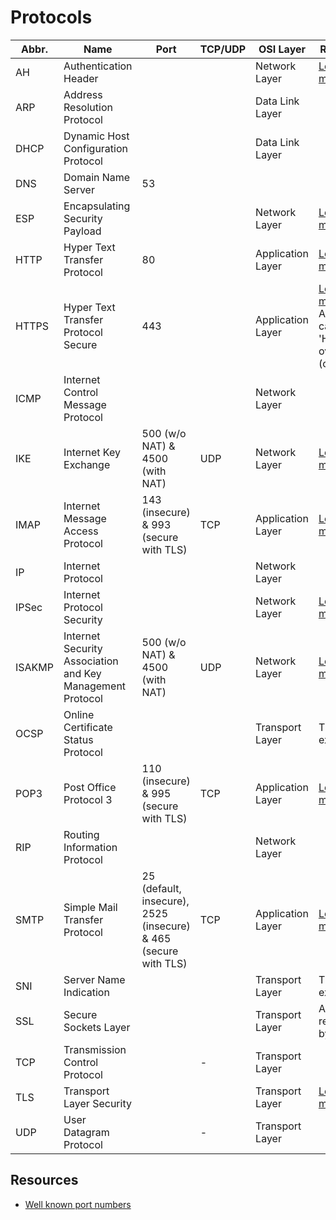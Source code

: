 # Protocols

Abbr. | Name | Port | TCP/UDP | OSI Layer | Remarks
----- | ---- | ---- | ------- | --------- | -------
AH | Authentication Header | | | Network Layer | [Learn more.](ipsec.md#ah)
ARP | Address Resolution Protocol | | | Data Link Layer
DHCP | Dynamic Host Configuration Protocol | | | Data Link Layer
DNS | Domain Name Server | 53
ESP | Encapsulating Security Payload | | | Network Layer | [Learn more.](ipsec.md#esp)
HTTP | Hyper Text Transfer Protocol | 80 | | Application Layer | [Learn more.](http.md)
HTTPS | Hyper Text Transfer Protocol Secure | 443 | | Application Layer | [Learn more.](http.md) Also called 'HTTP over TLS (or SSL)'
ICMP | Internet Control Message Protocol | | | Network Layer
IKE | Internet Key Exchange | 500 (w/o NAT) & 4500 (with NAT) | UDP | Network Layer | [Learn more.](ipsec.md#ike)
IMAP | Internet Message Access Protocol | 143 (insecure) & 993 (secure with TLS) | TCP | Application Layer | [Learn more.](e-mail.md#imap)
IP | Internet Protocol | | | Network Layer
IPSec | Internet Protocol Security | | | Network Layer | [Learn more.](ipsec.md)
ISAKMP | Internet Security Association and Key Management Protocol | 500 (w/o NAT) & 4500 (with NAT) | UDP | Network Layer | [Learn more.](ipsec.md#ikev1)
OCSP | Online Certificate Status Protocol | | | Transport Layer | TLS extension
POP3 | Post Office Protocol 3 | 110 (insecure) & 995 (secure with TLS) | TCP | Application Layer | [Learn more.](e-mail.md#pop3)
RIP | Routing Information Protocol | | | Network Layer
SMTP | Simple Mail Transfer Protocol | 25 (default, insecure), 2525 (insecure) & 465 (secure with TLS) | TCP | Application Layer | [Learn more.](e-mail.md#smtp)
SNI | Server Name Indication | | | Transport Layer | TLS extension
SSL | Secure Sockets Layer | | | Transport Layer | Almost replaced by TLS.
TCP | Transmission Control Protocol | | - | Transport Layer
TLS | Transport Layer Security | | | Transport Layer | [Learn more.](tls.md)
UDP | User Datagram Protocol | | - | Transport Layer

## Resources

- [Well known port numbers](https://www.meridianoutpost.com/resources/articles/well-known-tcpip-ports.php)
